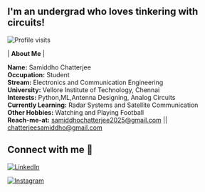 

## I'm an undergrad who loves tinkering with circuits!


![Profile visits](https://komarev.com/ghpvc/?username=ChatterjeeSamiddho2002&label=Profile%20visits&color=0e75b6&style=flat )

| **About Me** |

 **Name:** Samiddho Chatterjee<br>**Occupation:** Student<br>**Stream:** Electronics and Communication Engineering<br>**University:** Vellore Institute of Technology, Chennai<br>**Interests:** Python,ML,Antenna Designing, Analog Circuits<br>**Currently Learning:** Radar Systems and Satellite Communication<br>**Other Hobbies:** Watching and Playing Football<br>**Reach-me-at:** samiddhochatterjee2025@gmail.com || chatterjeesamiddho@gmail.com

## Connect with me 🤝

[![LinkedIn](https://img.shields.io/badge/LinkedIn-0077B5?style=for-the-badge&logo=linkedin&logoColor=white)](https://www.linkedin.com/in/samiddho-chatterjee-6a650b221)

[![Instagram](https://img.shields.io/badge/Instagram-E4405F?style=for-the-badge&logo=instagram&logoColor=white)](https://www.instagram.com/samiddhochatterjee)
